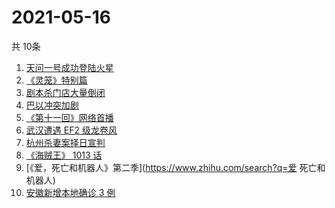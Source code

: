 # 2021-05-16
  共 10条

  <!-- BEGIN -->
  <!-- 最后更新时间:Sun May 16 2021 02:18:42 GMT+0000 (Coordinated Universal Time) -->
  1. [天问一号成功登陆火星](https://www.zhihu.com/search?q=天问一号)
1. [《灵笼》特别篇](https://www.zhihu.com/search?q=灵笼)
1. [剧本杀门店大量倒闭](https://www.zhihu.com/search?q=剧本杀)
1. [巴以冲突加剧](https://www.zhihu.com/search?q=巴以冲突)
1. [《第十一回》网络首播](https://www.zhihu.com/search?q=第十一回)
1. [武汉遭遇 EF2 级龙卷风](https://www.zhihu.com/search?q=武汉龙卷风)
1. [杭州杀妻案择日宣判](https://www.zhihu.com/search?q=杭州杀妻案)
1. [《海贼王》 1013 话](https://www.zhihu.com/search?q=海贼王)
1. [《爱，死亡和机器人》第二季](https://www.zhihu.com/search?q=爱 死亡和机器人)
1. [安徽新增本地确诊 3 例](https://www.zhihu.com/search?q=安徽新增)
  <!-- END -->
  
